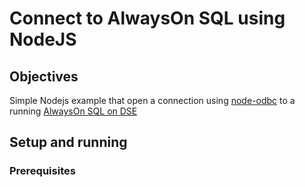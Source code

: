 # Connect to AlwaysOn SQL using NodeJS

## Objectives
Simple Nodejs example that open a connection using [node-odbc](https://www.npmjs.com/package/odbc) to a running [AlwaysOn SQL on DSE](https://docs.datastax.com/en/dse/6.7/dse-dev/datastax_enterprise/spark/alwaysOnSql.html)

## Setup and running

### Prerequisites


  